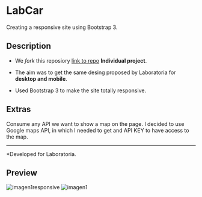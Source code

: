 # LabCar

Creating a responsive site using Bootstrap 3.

## Description

* We _fork_ this reposiory [link to repo](https://github.com/Laboratoria-learning/lab-car-boilerplate) **Individual project**.

* The aim was to get the same desing proposed by Laboratoria for **desktop and mobile**.

* Used Bootstrap 3 to make the site totally responsive. 


## Extras

Consume any API we want to show a map on the page. I decided to use Google maps API, in which I needed to get and API KEY to have access to the map.

***
*Developed for Laboratoria.

## Preview

![imagen1responsive](https://user-images.githubusercontent.com/9289461/38185562-5b53c0de-3614-11e8-9d65-e8425abfa162.png)
![imagen1](https://user-images.githubusercontent.com/9289461/38185166-70a1a23c-3612-11e8-9d5f-f4cc362223cb.png)



